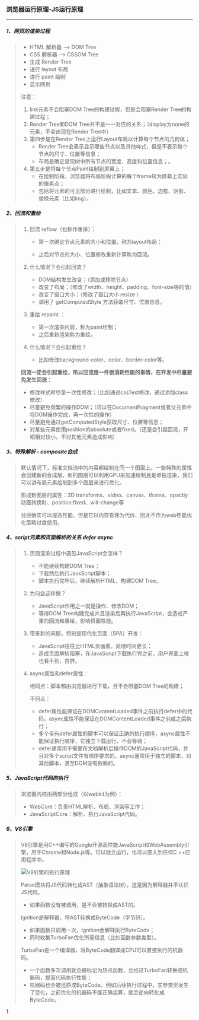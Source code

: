 ### 浏览器运行原理-JS运行原理

------

##### 1、网页的渲染过程

> - HTML 解析器 --> DOM Tree
> - CSS 解析器 --> CSSOM Tree
> - 生成 Render Tree
> - 进行 layout 布局
> - 进行 paint 绘制
> - 显示网页
>
> 注意：
> 1. link元素不会阻塞DOM Tree的构建过程，但是会阻塞Render Tree的构建过程；
> 2. Render Tree和DOM Tree并不是一一对应的关系；（display为none的元素，不会出现在Render Tree中）
> 3. 第四步是在Render Tree上运行Layout布局以计算每个节点的几何体；
>    - Render Tree会表示显示哪些节点以及其他样式，但是不表示每个节点的尺寸、位置等信息；
>    - 布局是确定呈现树中所有节点的宽度、高度和位置信息；。
> 4. 第五步是将每个节点Paint绘制到屏幕上；
>    - 在绘制阶段，浏览器将布局阶段计算的每个frame转为屏幕上实际的像素点； 
>    - 包括将元素的可见部分进行绘制，比如文本、颜色、边框、阴影、替换元素（比如img）。

##### 2、回流和重绘

> 1. 回流 reflow（也称作重排）：
>
>    - 第一次确定节点元素的大小和位置，称为layout布局；
>
>    - 之后对节点的大小、位置修改重新计算称为回流。
>
> 2. 什么情况下会引起回流？
>
>    - DOM结构发生改变；（添加或移除节点）
>    - 改变了布局；（修改了width、height、padding、font-size等的值）
>    - 改变了窗口大小；（修改了窗口大小 resize ）
>    - 调用了 getComputedStyle 方法获取尺寸、位置信息。
>
> 3. 重绘 repaint ：
>
>    - 第一次渲染内容，称为paint绘制；
>    - 之后重新渲染称为重绘。
>
> 4. 什么情况下会引起重绘？
>
>    - 比如修改background-color、color、border-color等。
>
> **回流一定会引起重绘，所以回流是一件很消耗性能的事情，在开发中尽量避免发生回流：**
>
> - 修改样式时尽量一次性修改；（比如通过cssText修改，通过添加class修改）
> - 尽量避免频繁的操作DOM；（可以在DocumentFragment或者父元素中将DOM操作完成，再一次性的操作）
> - 尽量避免通过getComputedStyle获取尺寸、位置等信息；
> - 对某些元素使用position的absolute或者fixed。（还是会引起回流，开销相对较小，不对其他元素造成影响）

##### 3、特殊解析 - composite合成

> 默认情况下，标准文档流中的内容都绘制在同一个图层上。一些特殊的属性会创建新的合成层，新的图层可以利用GPU来加速绘制且是单独渲染，我们可以讲布局元素绘制到多个图层来进行优化。
>
> 形成新图层的属性：3D transforms、video、canvas、iframe、opactiy动画转换时、position:fixed、will-change等
>
> 分层确实可以提高性能、但是它以内存管理为代价、因此不作为web性能优化策略过度使用。

##### 4、script元素和页面解析的关系 defer async

> 1. 页面渲染过程中遇见JavaScript会怎样？
>
>    - 不能继续构建DOM Tree；
>    - 下载然后执行JavsScript脚本；
>    - 脚本执行完毕后，继续解析HTML，构建DOM Tree。
>
> 2. 为何会这样做？
>
>    - JavaScript作用之一就是操作、修改DOM；
>    - 等待DOM Tree构建完成并且渲染后再执行JavaScript，会造成严重的回流和重绘，影响页面性能。
>
> 3. 带来新的问题，特别是现代化页面（SPA）开发：
>
>    - JavaScript往往比HTML页面重，处理时间更长；
>    - 造成页面解析阻塞，在JavaScript下载执行完之前，用户界面上啥也看不到，白屏。
>
> 4. async属性和defer属性：
>
>    相同点：脚本都由浏览器进行下载，且不会阻塞DOM Tree的构建；
>
>    不同点：
>
>    - defer属性能保证在DOMContentLoaded事件之前执行defer中的代码，async属性不能保证在DOMContentLoaded事件之前或之后执行；
>    - 多个带有defer属性的脚本可以保证正确的执行顺序，async属性不能保证执行顺序，它独立下载运行，不会等待；
>    - defer通常用于需要在文档解析后操作DOM的JavaScript代码，并且对多个script文件有顺序要求的，async通常用于独立的脚本，对其他脚本，甚至DOM没有依赖的。

##### 5、JavaScript代码的执行

> 浏览器内核由两部分组成（以webkit为例）：
> - WebCore：负责HTML解析、布局、渲染等工作；
> - JavaScriptCore：解析、执行JavaScript代码。

##### 6、V8引擎

> V8引擎是用C++编写的Google开源高性能JavaScript和WebAssembly引擎，用于Chrome和Node.js等。可以独立运行，也可以嵌入到任何C ++应用程序中。
>
> ![V8引擎的执行原理](https://note.youdao.com/yws/public/resource/3922cf356902a7e2d14a18e5df9ad73c/xmlnote/A4FC68C7C98A407CA405F0112D6586DC/4158)
>
> Parse模块将JS代码转化成AST（抽象语法树），这是因为解释器并不认识JS代码。
>
> - 如果函数没有被调用，是不会被转换成AST的。
>
> lgnition是解释器，将AST转换成ByteCode（字节码）。
>
> - 如果函数只调用一次，lgnition会解释执行ByteCode；
> - 同时收集TurboFan优化所需信息（比如函数参数类型）。
>
> TurboFan是一个编译器，将ByteCode翻译成CPU可以直接执行的机器码。
>
> - 一个函数多次调用就会被标记为热点函数，会经过TurboFan转换成机器码，提高代码执行性能；
> - 机器码也会被还原成ByteCode。例如后续执行过程中，实参类型发生了变化，之前优化的机器码不能正确运算，就会逆向转化成ByteCode。

1
